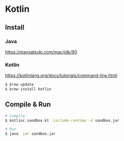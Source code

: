 # Kotlin

## Install
### Java
https://maysatsuki.com/mac/jdk/90

### Kotlin
https://kotlinlang.org/docs/tutorials/command-line.html

```bash
$ brew update
$ brew install kotlin
```

## Compile & Run

```bash
# Compile
$ kotlinc sandbox.kt -include-runtime -d sandbox.jar

# Run
$ java -jar sandbox.jar
```
